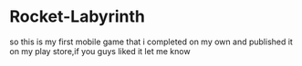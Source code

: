 # Rocket-Labyrinth
so this is my first mobile game that i completed on my own and published it on my play store,if you guys liked it let me know
